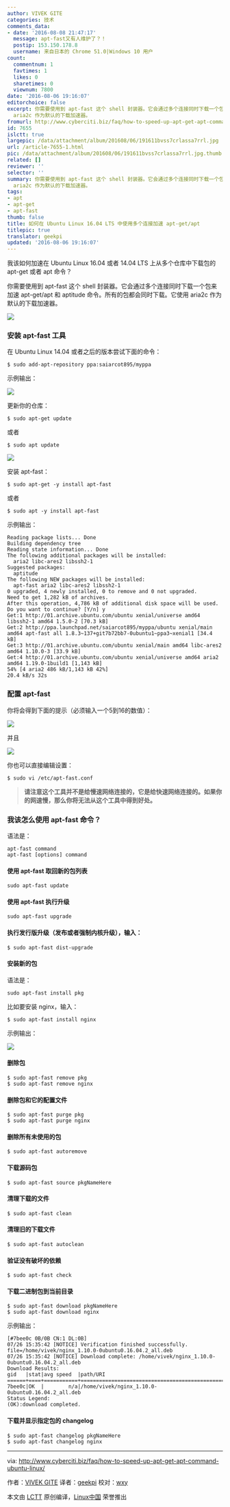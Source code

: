 ```yaml
---
author: VIVEK GITE
categories: 技术
comments_data:
- date: '2016-08-08 21:47:17'
  message: apt-fast又有人维护了？！
  postip: 153.150.178.8
  username: 来自日本的 Chrome 51.0|Windows 10 用户
count:
  commentnum: 1
  favtimes: 1
  likes: 0
  sharetimes: 0
  viewnum: 7800
date: '2016-08-06 19:16:07'
editorchoice: false
excerpt: 你需要使用到 apt-fast 这个 shell 封装器。它会通过多个连接同时下载一个包来加速 apt-get/apt 和 aptitude 命令。所有的包都会同时下载。它使用
  aria2c 作为默认的下载加速器。
fromurl: http://www.cyberciti.biz/faq/how-to-speed-up-apt-get-apt-command-ubuntu-linux/
id: 7655
islctt: true
largepic: /data/attachment/album/201608/06/191611bvss7crlassa7rrl.jpg
url: /article-7655-1.html
pic: /data/attachment/album/201608/06/191611bvss7crlassa7rrl.jpg.thumb.jpg
related: []
reviewer: ''
selector: ''
summary: 你需要使用到 apt-fast 这个 shell 封装器。它会通过多个连接同时下载一个包来加速 apt-get/apt 和 aptitude 命令。所有的包都会同时下载。它使用
  aria2c 作为默认的下载加速器。
tags:
- apt
- apt-get
- apt-fast
thumb: false
title: 如何在 Ubuntu Linux 16.04 LTS 中使用多个连接加速 apt-get/apt
titlepic: true
translator: geekpi
updated: '2016-08-06 19:16:07'
---
```


我该如何加速在 Ubuntu Linux 16.04 或者 14.04 LTS 上从多个仓库中下载包的 apt-get 或者 apt 命令？


你需要使用到 apt-fast 这个 shell 封装器。它会通过多个连接同时下载一个包来加速 apt-get/apt 和 aptitude 命令。所有的包都会同时下载。它使用 aria2c 作为默认的下载加速器。


![](/data/attachment/album/201608/06/191611bvss7crlassa7rrl.jpg)


### 安装 apt-fast 工具


在 Ubuntu Linux 14.04 或者之后的版本尝试下面的命令：



```
$ sudo add-apt-repository ppa:saiarcot895/myppa

```

示例输出：


![](/data/attachment/album/201608/06/191615tpzzglz2p5nebjz5.jpg)


更新你的仓库：



```
$ sudo apt-get update

```

或者



```
$ sudo apt update

```

![](/data/attachment/album/201608/06/191616znxrghz00nxbb9ii.jpg)


安装 apt-fast：



```
$ sudo apt-get -y install apt-fast

```

或者



```
$ sudo apt -y install apt-fast

```

示例输出：



```
Reading package lists... Done
Building dependency tree
Reading state information... Done
The following additional packages will be installed:
  aria2 libc-ares2 libssh2-1
Suggested packages:
  aptitude
The following NEW packages will be installed:
  apt-fast aria2 libc-ares2 libssh2-1
0 upgraded, 4 newly installed, 0 to remove and 0 not upgraded.
Need to get 1,282 kB of archives.
After this operation, 4,786 kB of additional disk space will be used.
Do you want to continue? [Y/n] y
Get:1 http://01.archive.ubuntu.com/ubuntu xenial/universe amd64 libssh2-1 amd64 1.5.0-2 [70.3 kB]
Get:2 http://ppa.launchpad.net/saiarcot895/myppa/ubuntu xenial/main amd64 apt-fast all 1.8.3~137+git7b72bb7-0ubuntu1~ppa3~xenial1 [34.4 kB]
Get:3 http://01.archive.ubuntu.com/ubuntu xenial/main amd64 libc-ares2 amd64 1.10.0-3 [33.9 kB]
Get:4 http://01.archive.ubuntu.com/ubuntu xenial/universe amd64 aria2 amd64 1.19.0-1build1 [1,143 kB]
54% [4 aria2 486 kB/1,143 kB 42%]                                    20.4 kB/s 32s

```

### 配置 apt-fast


你将会得到下面的提示（必须输入一个5到16的数值）：


![](/data/attachment/album/201608/06/191617au1tzeuyxlzltr1x.jpg)


并且


![](/data/attachment/album/201608/06/191618oohoajzphwhjdcio.jpg)


你也可以直接编辑设置：



```
$ sudo vi /etc/apt-fast.conf

```


> 
> **请注意这个工具并不是给慢速网络连接的，它是给快速网络连接的。如果你的网速慢，那么你将无法从这个工具中得到好处。**
> 
> 
> 


### 我该怎么使用 apt-fast 命令？


语法是：



```
apt-fast command
apt-fast [options] command

```

#### 使用 apt-fast 取回新的包列表



```
sudo apt-fast update

```

#### 使用 apt-fast 执行升级



```
sudo apt-fast upgrade

```

#### 执行发行版升级（发布或者强制内核升级），输入：



```
$ sudo apt-fast dist-upgrade

```

#### 安装新的包


语法是：



```
sudo apt-fast install pkg

```

比如要安装 nginx，输入：



```
$ sudo apt-fast install nginx

```

示例输出：


![](/data/attachment/album/201608/06/191621avss3xsxqwaq1q1y.jpg)


#### 删除包



```
$ sudo apt-fast remove pkg
$ sudo apt-fast remove nginx

```

#### 删除包和它的配置文件



```
$ sudo apt-fast purge pkg
$ sudo apt-fast purge nginx

```

#### 删除所有未使用的包



```
$ sudo apt-fast autoremove

```

#### 下载源码包



```
$ sudo apt-fast source pkgNameHere

```

#### 清理下载的文件



```
$ sudo apt-fast clean

```

#### 清理旧的下载文件



```
$ sudo apt-fast autoclean

```

#### 验证没有破坏的依赖



```
$ sudo apt-fast check

```

#### 下载二进制包到当前目录



```
$ sudo apt-fast download pkgNameHere
$ sudo apt-fast download nginx

```

示例输出：



```
[#7bee0c 0B/0B CN:1 DL:0B]
07/26 15:35:42 [NOTICE] Verification finished successfully. file=/home/vivek/nginx_1.10.0-0ubuntu0.16.04.2_all.deb
07/26 15:35:42 [NOTICE] Download complete: /home/vivek/nginx_1.10.0-0ubuntu0.16.04.2_all.deb
Download Results:
gid   |stat|avg speed  |path/URI
======+====+===========+=======================================================
7bee0c|OK  |        n/a|/home/vivek/nginx_1.10.0-0ubuntu0.16.04.2_all.deb
Status Legend:
(OK):download completed.

```

#### 下载并显示指定包的 changelog



```
$ sudo apt-fast changelog pkgNameHere
$ sudo apt-fast changelog nginx

```



---


via: <http://www.cyberciti.biz/faq/how-to-speed-up-apt-get-apt-command-ubuntu-linux/>


作者：[VIVEK GITE](http://www.cyberciti.biz/tips/about-us) 译者：[geekpi](https://github.com/geekpi) 校对：[wxy](https://github.com/wxy)


本文由 [LCTT](https://github.com/LCTT/TranslateProject) 原创编译，[Linux中国](https://linux.cn/) 荣誉推出